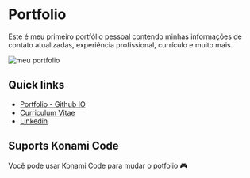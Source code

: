 # Portfolio

Este é meu primeiro portfólio pessoal contendo minhas informações de contato atualizadas, experiência profissional, currículo e muito mais.

![meu portfolio](https://github.com/user-attachments/assets/af883ffd-92a7-4edb-8cdd-dbfb8e6b8300)



 ## Quick links

- [Portfolio - Github IO](https://thomasdevrossi.github.io/)
- [Curriculum Vitae](http://thomasdevrossi.github.io/CV-Thomas.pdf)
- [Linkedin](https://www.linkedin.com/in/thomas-rossi-dev)

## Suports Konami Code

Você pode usar Konami Code para mudar o potfolio 🎮
